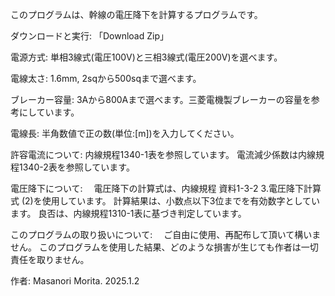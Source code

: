 このプログラムは、幹線の電圧降下を計算するプログラムです。

ダウンロードと実行:
  「Download Zip」

電源方式: 
  単相3線式(電圧100V)と三相3線式(電圧200V)を選べます。

電線太さ:
  1.6mm, 2sqから500sqまで選べます。

ブレーカー容量:
  3Aから800Aまで選べます。三菱電機製ブレーカーの容量を参考にしています。

電線長:
  半角数値で正の数(単位:[m])を入力してください。

許容電流について:
  内線規程1340-1表を参照しています。
  電流減少係数は内線規程1340-2表を参照しています。

電圧降下について:
　電圧降下の計算式は、内線規程 資料1-3-2 3.電圧降下計算式 (2)を使用しています。
  計算結果は、小数点以下3位までを有効数字としています。
  良否は、内線規程1310-1表に基づき判定しています。

このプログラムの取り扱いについて:
　ご自由に使用、再配布して頂いて構いません。
  このプログラムを使用した結果、どのような損害が生じても作者は一切責任を取りません。

作者:
  Masanori Morita. 2025.1.2
